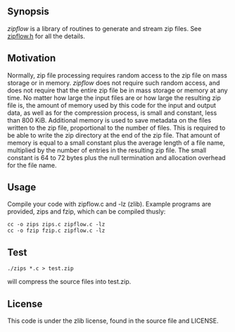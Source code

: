 Synopsis
--------

_zipflow_ is a library of routines to generate and stream zip files. See
[zipflow.h](https://github.com/madler/zipflow/blob/main/zipflow.h) for all the
details.

Motivation
----------

Normally, zip file processing requires random access to the zip file on mass
storage or in memory. _zipflow_ does not require such random access, and does
not require that the entire zip file be in mass storage or memory at any time.
No matter how large the input files are or how large the resulting zip file is,
the amount of memory used by this code for the input and output data, as well
as for the compression process, is small and constant, less than 800 KiB.
Additional memory is used to save metadata on the files written to the zip
file, proportional to the number of files. This is required to be able to write
the zip directory at the end of the zip file. That amount of memory is equal to
a small constant plus the average length of a file name, multiplied by the
number of entries in the resulting zip file. The small constant is 64 to 72
bytes plus the null termination and allocation overhead for the file name.

Usage
------------

Compile your code with zipflow.c and -lz (zlib). Example programs are provided,
zips and fzip, which can be compiled thusly:

    cc -o zips zips.c zipflow.c -lz
    cc -o fzip fzip.c zipflow.c -lz

Test
----

    ./zips *.c > test.zip

will compress the source files into test.zip.

License
-------

This code is under the zlib license, found in the source file and LICENSE.
